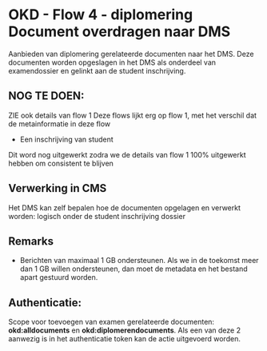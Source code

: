 # OKD - Flow 4 - diplomering Document overdragen naar DMS
Aanbieden van diplomering gerelateerde documenten naar het DMS. Deze documenten worden opgeslagen in het DMS als onderdeel van examendossier en gelinkt aan de student inschrijving.

## NOG TE DOEN:
ZIE ook details van flow 1
Deze flows lijkt erg op flow 1, met het verschil dat de metainformatie in deze flow 

* Een inschrijving van student

Dit word nog uitgewerkt zodra we de details van flow 1 100% uitgewerkt hebben om consistent te blijven

## Verwerking in CMS
Het DMS kan zelf bepalen hoe de documenten opgelagen en verwerkt worden: logisch onder de student inschrijving dossier

## Remarks
- Berichten van maximaal 1 GB ondersteunen. Als we in de toekomst meer dan 1 GB willen ondersteunen, dan moet de metadata en het bestand apart gestuurd worden.

## Authenticatie:
Scope voor toevoegen van examen gerelateerde documenten: **okd:alldocuments** en **okd:diplomerendocuments**.
Als een van deze 2 aanwezig is in het authenticatie token kan de actie uitgevoerd worden.
